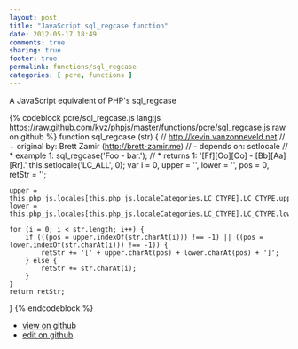 ```yaml
---
layout: post
title: "JavaScript sql_regcase function"
date: 2012-05-17 18:49
comments: true
sharing: true
footer: true
permalink: functions/sql_regcase
categories: [ pcre, functions ]
---
```

A JavaScript equivalent of PHP's sql_regcase
<!-- more -->
{% codeblock pcre/sql_regcase.js lang:js https://raw.github.com/kvz/phpjs/master/functions/pcre/sql_regcase.js raw on github %}
function sql_regcase (str) {
    // http://kevin.vanzonneveld.net
    // +   original by: Brett Zamir (http://brett-zamir.me)
    // -    depends on: setlocale
    // *     example 1: sql_regcase('Foo - bar.');
    // *     returns 1: '[Ff][Oo][Oo] - [Bb][Aa][Rr].'
    this.setlocale('LC_ALL', 0);
    var i = 0,
        upper = '',
        lower = '',
        pos = 0,
        retStr = '';

    upper = this.php_js.locales[this.php_js.localeCategories.LC_CTYPE].LC_CTYPE.upper;
    lower = this.php_js.locales[this.php_js.localeCategories.LC_CTYPE].LC_CTYPE.lower;

    for (i = 0; i < str.length; i++) {
        if (((pos = upper.indexOf(str.charAt(i))) !== -1) || ((pos = lower.indexOf(str.charAt(i))) !== -1)) {
            retStr += '[' + upper.charAt(pos) + lower.charAt(pos) + ']';
        } else {
            retStr += str.charAt(i);
        }
    }
    return retStr;
}
{% endcodeblock %}
<ul>
 <li><a href="https://github.com/kvz/phpjs/blob/master/functions/pcre/sql_regcase.js">view on github</a></li>
 <li><a href="https://github.com/kvz/phpjs/edit/master/functions/pcre/sql_regcase.js">edit on github</a></li>
</ul>
